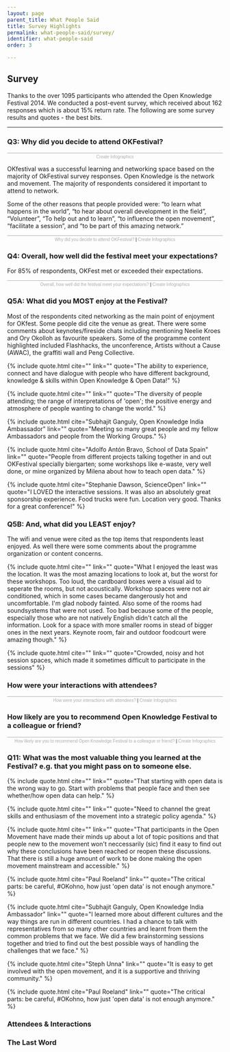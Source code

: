 ```yaml
---
layout: page
parent_title: What People Said
title: Survey Highlights
permalink: what-people-said/survey/
identifier: what-people-said
order: 3

---
```


## Survey

<span class="summary">Thanks to the over 1095 participants who attended the Open Knowledge Festival 2014. We conducted a post-event survey, which received about 162 responses which is about 15% return rate. The following are some survey results and quotes - the best bits.
</span>

---

### Q3: Why did you decide to attend OKFestival?

<div class="pull">
<script id="infogram_0_why-did-you-decide-to-attend-okfestival-wordcloud" src="//e.infogr.am/js/embed.js" type="text/javascript"></script><div style="width:100%;border-top:1px solid #acacac;padding-top:3px;font-family:Arial;font-size:10px;text-align:center;"><a style="color:#acacac;text-decoration:none;" href="//infogr.am" target="_blank">Create Infographics</a></div>
</div>

OKfestival was a successful learning and networking space based on the majority of OkFestival survey responses. Open Knowledge is the network and movement. The majority of respondents considered it important to attend to network.

Some of the other reasons that people provided were: “to learn what happens in the world”, “to hear about overall development in the field”, “Volunteer”, “To help out and to learn”, “to influence the open movement”, “facilitate a session”, and “to be part of this amazing network.”


<script id="infogram_0_missnimbus_1410770005" src="//e.infogr.am/js/embed.js" type="text/javascript"></script><div style="width:100%;border-top:1px solid #acacac;padding-top:3px;font-family:Arial;font-size:10px;text-align:center;"><a target="_blank" href="//infogr.am/missnimbus_1410770005" style="color:#acacac;text-decoration:none;">Why did you decide to attend OKFestival?</a> | <a style="color:#acacac;text-decoration:none;" href="//infogr.am" target="_blank">Create Infographics</a></div>


### Q4: Overall, how well did the festival meet your expectations?

For 85% of respondents, OKFest met or exceeded their expectations.

<script id="infogram_0_missnimbus_1410770728" src="//e.infogr.am/js/embed.js" type="text/javascript"></script><div style="width:100%;border-top:1px solid #acacac;padding-top:3px;font-family:Arial;font-size:10px;text-align:center;"><a target="_blank" href="//infogr.am/missnimbus_1410770728" style="color:#acacac;text-decoration:none;">Overall, how well did the festival meet your expectations?</a> | <a style="color:#acacac;text-decoration:none;" href="//infogr.am" target="_blank">Create Infographics</a></div>


### Q5A: What did you MOST enjoy at the Festival?

Most of the respondents cited networking as the main point of enjoyment for OKfest. Some people did cite the venue as great. There were some comments about keynotes/fireside chats including mentioning Neelie Kroes and Ory Okolloh as favourite speakers. Some of the programme content highlighted included Flashhacks, the unconference, Artists without a Cause (AWAC), the graffiti wall and Peng Collective.

{% include quote.html cite="" link="" quote="The ability to experience, connect and have dialogue with people who have different background, knowledge & skills within Open Knowledge & Open Data!" %}

{% include quote.html cite="" link="" quote="The diversity of people attending; the range of interpretations of 'open'; the positive energy and atmosphere of people wanting to change the world." %}


{% include quote.html cite="Subhajit Ganguly, Open Knowledge India Ambassador" link="" quote="Meeting so many great people and my fellow Ambassadors and people from the Working Groups." %}

{% include quote.html cite="Adolfo Antón Bravo, School of Data Spain" link="" quote="People from different projects talking together in and out OKFestival specially biergarten; some workshops like e-waste, very well done, or mine organized by Milena about how to teach open data." %}

{% include quote.html cite="Stephanie Dawson, ScienceOpen" link="" quote="I LOVED the interactive sessions. It was also an absolutely great sponsorship experience. Food trucks were fun. Location very good. Thanks for a great conference!" %}

### Q5B: And, what did you LEAST enjoy?

The wifi and venue were cited as the top items that respondents least enjoyed. As well there were some comments about the programme organization or content concerns.

{% include quote.html cite="" link="" quote="What I enjoyed the least was the location. It was the most amazing locations to look at, but the worst for these workshops. Too loud, the cardboard boxes were a visual aid to seperate the rooms, but not acoustically. Workshop spaces were not air conditioned, which in some cases became dangerously hot and uncomfortable. I'm glad nobody fainted. Also some of the rooms had soundsystems that were not used. Too bad because some of the people, especially those who are not natively English didn't catch all the information. Look for a space with more smaller rooms in stead of bigger ones in the next years. Keynote room, fair and outdoor foodcourt were amazing though." %}

{% include quote.html cite="" link="" quote="Crowded, noisy and hot session spaces, which made it sometimes difficult to participate in the sessions" %}

### How were your interactions with attendees?

<script id="infogram_0_how-were-your-interactions-with-attendees" src="//e.infogr.am/js/embed.js" type="text/javascript"></script><div style="width:100%;border-top:1px solid #acacac;padding-top:3px;font-family:Arial;font-size:10px;text-align:center;"><a target="_blank" href="//infogr.am/how-were-your-interactions-with-attendees" style="color:#acacac;text-decoration:none;">How were your interactions with attendees?</a> | <a style="color:#acacac;text-decoration:none;" href="//infogr.am" target="_blank">Create Infographics</a></div>


### How likely are you to recommend Open Knowledge Festival to a colleague or friend?

<script id="infogram_0_missnimbus_1410771562" src="//e.infogr.am/js/embed.js" type="text/javascript"></script><div style="width:100%;border-top:1px solid #acacac;padding-top:3px;font-family:Arial;font-size:10px;text-align:center;"><a target="_blank" href="//infogr.am/missnimbus_1410771562" style="color:#acacac;text-decoration:none;">How likely are you to recommend Open Knowledge Festival to a colleague or friend?</a> | <a style="color:#acacac;text-decoration:none;" href="//infogr.am" target="_blank">Create Infographics</a></div>


### Q11: What was the most valuable thing you learned at the Festival? e.g. that you might pass on to someone else.

{% include quote.html cite="" link="" quote="That starting with open data is the wrong way to go. Start with problems that people face and then see whether/how open data can help." %}

{% include quote.html cite="" link="" quote="Need to channel the great skills and enthusiasm of the movement into a strategic policy agenda." %}

{% include quote.html cite="" link="" quote="That participants in the Open Movement have made their minds up about a lot of topic positions and that people new to the movement won't neccessarily (sic) find it easy to find out why these conclusions have been reached or reopen these discussions. That there is still a huge amount of work to be done making the open movement mainstream and accessible." %}


{% include quote.html cite="Paul Roeland" link="" quote="The critical parts: be careful, #OKohno, how just 'open data' is not enough anymore." %}

{% include quote.html cite="Subhajit Ganguly, Open Knowledge India Ambassador" link="" quote="I learned more about different cultures and the way things are run in different countries. I had a chance to talk with representatives from so many other countries and learnt from them the common problems that we face. We did a few brainstorming sessions together and tried to find out the best possible ways of handling the challenges that we face." %}

{% include quote.html cite="Steph Unna" link="" quote="It is easy to get involved with the open movement, and it is a supportive and thriving community." %}

{% include quote.html cite="Paul Roeland" link="" quote="The critical parts: be careful, #OKohno, how just 'open data' is not enough anymore." %}

### Attendees & Interactions

<script id="infogram_0_how-were-your-interactions-with-other-attendees" src="//e.infogr.am/js/embed.js" type="text/javascript"></script>

### The Last Word

<script id="infogram_0_how-likely-are-you-to-recommend-open-knowledge-festival-to-a-colleague-or-friend" src="//e.infogr.am/js/embed.js" type="text/javascript"></script>